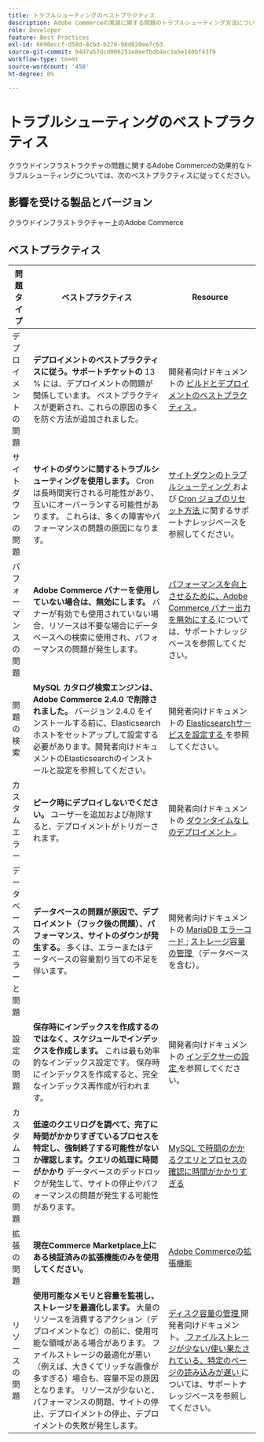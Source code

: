 ```yaml
---
title: トラブルシューティングのベストプラクティス
description: Adobe Commerceの実装に関する問題のトラブルシューティング方法について説明します。
role: Developer
feature: Best Practices
exl-id: 6690eccf-d58d-4cbd-b278-90d020ee7c63
source-git-commit: 94d7a57dcd006251e8eefbdb4ec3a5e140bf43f9
workflow-type: tm+mt
source-wordcount: '458'
ht-degree: 0%

---
```


# トラブルシューティングのベストプラクティス

クラウドインフラストラクチャの問題に関するAdobe Commerceの効果的なトラブルシューティングについては、次のベストプラクティスに従ってください。

## 影響を受ける製品とバージョン

クラウドインフラストラクチャー上のAdobe Commerce

## ベストプラクティス

| 問題タイプ | ベストプラクティス | Resource |
|----------------------------|----------------------------------------------------------------------------------------------------------------------------------------------------------------------------------------------------------------------------------------------------------------------------------------------------------------------------------------------------------------------------------------------------|-------------------------------------------------------------------------------------------------------------------------------------------------------------------------------------------------------------------------------------------------------------------------------------------------------------------------------------------------------------------------------------------------------|
| デプロイメントの問題 | **デプロイメントのベストプラクティスに従う。サポートチケットの** 13 % には、デプロイメントの問題が関係しています。 ベストプラクティスが更新され、これらの原因の多くを防ぐ方法が追加されました。 | 開発者向けドキュメントの [ ビルドとデプロイメントのベストプラクティス ](https://devdocs.magento.com/cloud/reference/discover-deploy.html#best-practices)。 |
| サイトダウンの問題 | **サイトのダウンに関するトラブルシューティングを使用します。** Cron は長時間実行される可能性があり、互いにオーバーランする可能性があります。 これらは、多くの障害やパフォーマンスの問題の原因になります。 | [ サイトダウンのトラブルシューティング ](https://experienceleague.adobe.com/docs/commerce-knowledge-base/kb/troubleshooting/site-down-or-unresponsive/magento-site-down-troubleshooter.html?lang=en) および [Cron ジョブのリセット方法 ](https://experienceleague.adobe.com/docs/commerce-knowledge-base/kb/troubleshooting/miscellaneous/cron-job-is-stuck-in-running-status.html?lang=en) に関するサポートナレッジベースを参照してください。 |
| パフォーマンスの問題 | **Adobe Commerce バナーを使用していない場合は、無効にします。** バナーが有効でも使用されていない場合、リソースは不要な場合にデータベースへの検索に使用され、パフォーマンスの問題が発生します。 | [ パフォーマンスを向上させるために、Adobe Commerce バナー出力を無効にする ](https://experienceleague.adobe.com/docs/commerce-knowledge-base/kb/troubleshooting/miscellaneous/disable-magento-banner-output-to-improve-site-performance.html) については、サポートナレッジベースを参照してください。 |
| 問題の検索 | **MySQL カタログ検索エンジンは、Adobe Commerce 2.4.0 で削除されました。** バージョン 2.4.0 をインストールする前に、Elasticsearchホストをセットアップして設定する必要があります。開発者向けドキュメントのElasticsearchのインストールと設定を参照してください。 | 開発者向けドキュメントの [Elasticsearchサービスを設定する ](https://devdocs.magento.com/cloud/project/services-elastic.html) を参照してください。 |
| カスタムエラー | **ピーク時にデプロイしないでください。** ユーザーを追加および削除すると、デプロイメントがトリガーされます。 | 開発者向けドキュメントの [ ダウンタイムなしのデプロイメント ](https://devdocs.magento.com/cloud/deploy/reduce-downtime.html)。 |
| データベースのエラーと問題 | **データベースの問題が原因で、デプロイメント（フック後の問題）、パフォーマンス、サイトのダウンが発生する。** 多くは、エラーまたはデータベースの容量割り当ての不足を伴います。 | 開発者向けドキュメントの [MariaDB エラーコード ](https://mariadb.com/kb/en/library/mariadb-error-codes/#mariadb-specific-error-codes); [ ストレージ容量の管理 ](https://devdocs.magento.com/cloud/project/manage-disk-space.html) （データベースを含む）。 |
| 設定の問題 | **保存時にインデックスを作成するのではなく、スケジュールでインデックスを作成します。** これは最も効率的なインデックス設定です。 保存時にインデックスを作成すると、完全なインデックス再作成が行われます。 | 開発者向けドキュメントの [ インデクサーの設定 ](../../../configuration/cli/manage-indexers.md#configure-indexers) を参照してください。 |
| カスタムコードの問題 | **低速のクエリログを調べて、完了に時間がかかりすぎているプロセスを特定し、強制終了する可能性がないか確認します。クエリの処理に時間がかかり** データベースのデッドロックが発生して、サイトの停止やパフォーマンスの問題が発生する可能性があります。 | [MySQL で時間のかかるクエリとプロセスの確認に時間がかかりすぎる ](https://experienceleague.adobe.com/docs/commerce-knowledge-base/kb/troubleshooting/database/checking-slow-queries-and-processes-mysql.html) |
| 拡張の問題 | **現在Commerce Marketplace上にある検証済みの拡張機能のみを使用してください。** | [Adobe Commerceの拡張機能 ](https://marketplace.magento.com/extensions.html) |
| リソースの問題 | **使用可能なメモリと容量を監視し、ストレージを最適化します。** 大量のリソースを消費するアクション（デプロイメントなど）の前に、使用可能な領域がある場合があります。 ファイルストレージの最適化が悪い（例えば、大きくてリッチな画像が多すぎる）場合も、容量不足の原因となります。 リソースが少ないと、パフォーマンスの問題、サイトの停止、デプロイメントの停止、デプロイメントの失敗が発生します。 | [ ディスク容量の管理 ](https://devdocs.magento.com/cloud/project/manage-disk-space.html) 開発者向けドキュメント。[ ファイルストレージが少ない/使い果たされている、特定のページの読み込みが遅い ](https://experienceleague.adobe.com/docs/commerce-knowledge-base/kb/troubleshooting/miscellaneous/file-storage-low-specific-page-loads-are-slow.html?lang=en) については、サポートナレッジベースを参照してください。 |
